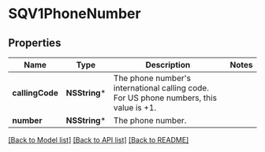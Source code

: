 # SQV1PhoneNumber

## Properties
Name | Type | Description | Notes
------------ | ------------- | ------------- | -------------
**callingCode** | **NSString*** | The phone number&#39;s international calling code. For US phone numbers, this value is +1. | 
**number** | **NSString*** | The phone number. | 

[[Back to Model list]](../README.md#documentation-for-models) [[Back to API list]](../README.md#documentation-for-api-endpoints) [[Back to README]](../README.md)


